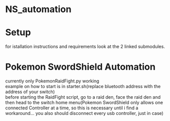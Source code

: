 # NS_automation

# Setup
for istallation instructions and requirements look at the 2 linked submodules.

# Pokemon SwordShield Automation
currently only PokemonRaidFight.py working  
example on how to start is in starter.sh(replace bluetooth address with the address of your switch)  
before starting the RaidFight script, go to a raid den, face the raid den and then head to the switch home menu(Pokemon SwordShield only allows one connected Controller at a time, so this is necessary until i find a workaround... you also should disconnect every usb controller, just in case)

